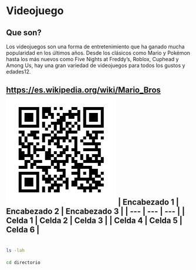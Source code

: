 # Videojuego
## Que son?

Los videojuegos son una forma de entretenimiento que ha ganado mucha popularidad en los últimos años. Desde los clásicos como Mario y Pokémon hasta los más nuevos como Five Nights at Freddy’s, Roblox, Cuphead y Among Us, hay una gran variedad de videojuegos para todos los gustos y edades12. 

https://es.wikipedia.org/wiki/Mario_Bros
![Alt text](qr-proyecto.jpg "Qr SL")
| Encabezado 1 | Encabezado 2 | Encabezado 3 |
| --- | --- | --- |
| Celda 1 | Celda 2 | Celda 3 |
| Celda 4 | Celda 5 | Celda 6 |
---
```bash

ls -lah

cd directorio

```
